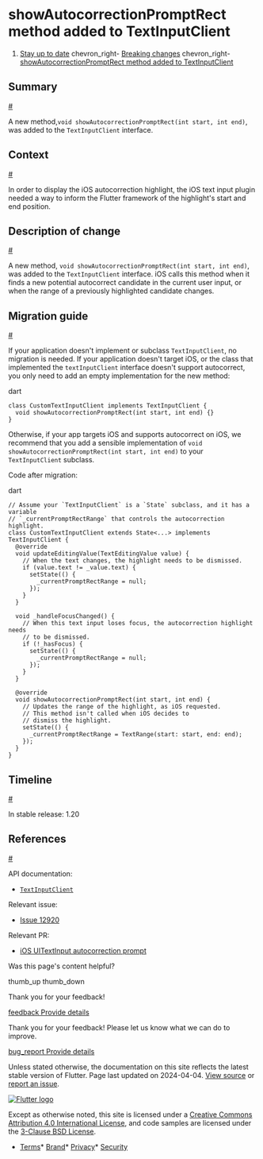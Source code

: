 showAutocorrectionPromptRect method added to TextInputClient
============================================================

1. [Stay up to date](/release) chevron\_right- [Breaking changes](/release/breaking-changes) chevron\_right- [showAutocorrectionPromptRect method added to TextInputClient](/release/breaking-changes/add-showAutocorrectionPromptRect)

Summary
-------

[#](#summary)

A new method,`void showAutocorrectionPromptRect(int start, int end)`, was added to the `TextInputClient` interface.

Context
-------

[#](#context)

In order to display the iOS autocorrection highlight, the iOS text input plugin needed a way to inform the Flutter framework of the highlight's start and end position.

Description of change
---------------------

[#](#description-of-change)

A new method, `void showAutocorrectionPromptRect(int start, int end)`, was added to the `TextInputClient` interface. iOS calls this method when it finds a new potential autocorrect candidate in the current user input, or when the range of a previously highlighted candidate changes.

Migration guide
---------------

[#](#migration-guide)

If your application doesn't implement or subclass `TextInputClient`, no migration is needed. If your application doesn't target iOS, or the class that implemented the `textInputClient` interface doesn't support autocorrect, you only need to add an empty implementation for the new method:

dart

```
class CustomTextInputClient implements TextInputClient {
  void showAutocorrectionPromptRect(int start, int end) {}
}
```

Otherwise, if your app targets iOS and supports autocorrect on iOS, we recommend that you add a sensible implementation of `void showAutocorrectionPromptRect(int start, int end)` to your `TextInputClient` subclass.

Code after migration:

dart

```
// Assume your `TextInputClient` is a `State` subclass, and it has a variable 
// `_currentPromptRectRange` that controls the autocorrection highlight.
class CustomTextInputClient extends State<...> implements TextInputClient {
  @override
  void updateEditingValue(TextEditingValue value) {
    // When the text changes, the highlight needs to be dismissed.
    if (value.text != _value.text) {
      setState(() {
        _currentPromptRectRange = null;
      });
    }
  }

  void _handleFocusChanged() {
    // When this text input loses focus, the autocorrection highlight needs
    // to be dismissed.
    if (!_hasFocus) {
      setState(() {
        _currentPromptRectRange = null;
      });
    }
  }

  @override
  void showAutocorrectionPromptRect(int start, int end) {
    // Updates the range of the highlight, as iOS requested.
    // This method isn't called when iOS decides to
    // dismiss the highlight.
    setState(() {
      _currentPromptRectRange = TextRange(start: start, end: end);
    });
  }
}
```

Timeline
--------

[#](#timeline)

In stable release: 1.20

References
----------

[#](#references)

API documentation:

* [`TextInputClient`](https://api.flutter.dev/flutter/services/TextInputClient-class.html)

Relevant issue:

* [Issue 12920](https://github.com/flutter/flutter/issues/12920)

Relevant PR:

* [iOS UITextInput autocorrection prompt](https://github.com/flutter/flutter/pull/54119/)

Was this page's content helpful?

thumb\_up thumb\_down

Thank you for your feedback!

 [feedback Provide details](https://github.com/flutter/website/issues/new?template=1_page_issue.yml&&page-url=https://docs.flutter.dev/release/breaking-changes/add-showAutocorrectionPromptRect/&page-source=https://github.com/flutter/website/tree/main/src/content/release/breaking-changes/add-showAutocorrectionPromptRect.md)

Thank you for your feedback! Please let us know what we can do to improve.

 [bug\_report Provide details](https://github.com/flutter/website/issues/new?template=1_page_issue.yml&&page-url=https://docs.flutter.dev/release/breaking-changes/add-showAutocorrectionPromptRect/&page-source=https://github.com/flutter/website/tree/main/src/content/release/breaking-changes/add-showAutocorrectionPromptRect.md)

Unless stated otherwise, the documentation on this site reflects the latest stable version of Flutter. Page last updated on 2024-04-04. [View source](https://github.com/flutter/website/tree/main/src/content/release/breaking-changes/add-showAutocorrectionPromptRect.md) or [report an issue](https://github.com/flutter/website/issues/new?template=1_page_issue.yml&&page-url=https://docs.flutter.dev/release/breaking-changes/add-showAutocorrectionPromptRect/&page-source=https://github.com/flutter/website/tree/main/src/content/release/breaking-changes/add-showAutocorrectionPromptRect.md "Report an issue with this page").

[![Flutter logo](/assets/images/branding/flutter/logo+text/horizontal/white.svg)](https://flutter.dev)

Except as otherwise noted, this site is licensed under a [Creative Commons Attribution 4.0 International License](https://creativecommons.org/licenses/by/4.0/), and code samples are licensed under the [3-Clause BSD License](https://opensource.org/licenses/BSD-3-Clause).

* [Terms](/tos "Terms of use")* [Brand](/brand "Brand usage guidelines")* [Privacy](https://policies.google.com/privacy "Privacy policy")* [Security](/security "Security philosophy and practices")

   